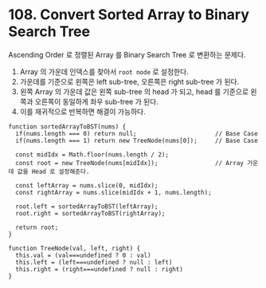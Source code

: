 # 108. Convert Sorted Array to Binary Search Tree
Ascending Order 로 정렬된 Array 를 Binary Search Tree 로 변환하는 문제다.
1. Array 의 가운데 인덱스를 찾아서 `root node` 로 설정한다.
2. 가운데를 기준으로 왼쪽은 left sub-tree, 오른쪽은 right sub-tree 가 된다.
3. 왼쪽 Array 의 가운데 값은 왼쪽 sub-tree 의 head 가 되고, head 를 기준으로 왼쪽과 오른쪽이 동일하게 좌우 sub-tree 가 된다.
4. 이를 재귀적으로 반복하면 해결이 가능하다.
```
function sortedArrayToBST(nums) {
  if(nums.length === 0) return null;                      // Base Case
  if(nums.length === 1) return new TreeNode(nums[0]);     // Base Case
  
  const midIdx = Math.floor(nums.length / 2);
  const root = new TreeNode(nums[midIdx]);                // Array 가운데 값을 Head 로 설정해준다.
  
  const leftArray = nums.slice(0, midIdx);
  const rightArray = nums.slice(midIdx + 1, nums.length);
  
  root.left = sortedArrayToBST(leftArray);
  root.right = sortedArrayToBST(rightArray);
  
  return root;
}
```
```
function TreeNode(val, left, right) {
  this.val = (val===undefined ? 0 : val)
  this.left = (left===undefined ? null : left)
  this.right = (right===undefined ? null : right)
}
```
